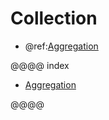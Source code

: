 # Collection

* @ref:[Aggregation](aggregation.md)


@@@@ index

- [Aggregation](aggregation.md)

@@@@
